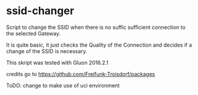 ssid-changer
============

Script to change the SSID when there is no suffic sufficient connection to the selected Gateway.

It is quite basic, it just checks the Quality of the Connection and decides if a change of the SSID is necessary.

This skript was tested with Gluon 2016.2.1

credits go to https://github.com/Freifunk-Troisdorf/packages

ToDO: change to make use of uci environment
